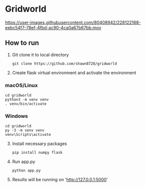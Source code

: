 # Gridworld



https://user-images.githubusercontent.com/80408942/228122168-eebc54f7-78ef-4fbd-ac90-4ca0a67b67bb.mov



## How to run

1. Git clone it to local directory
   ```shell
   git clone https://github.com/shawn8728/gridworld
   ```
2. Create flask virtual environment and activate the environment
### macOS/Linux
```shell
cd gridworld
python3 -m venv venv
. venv/bin/activate
```
### Windows
```shell
cd gridworld
py -3 -m venv venv
venv\Scripts\activate
```
3. Install necessary packages
   ```shell
   pip install numpy flask
   ```
4. Run app.py
   ```shell
   python app.py
   ```
5. Results will be running on 'http://127.0.0.1:5000'
